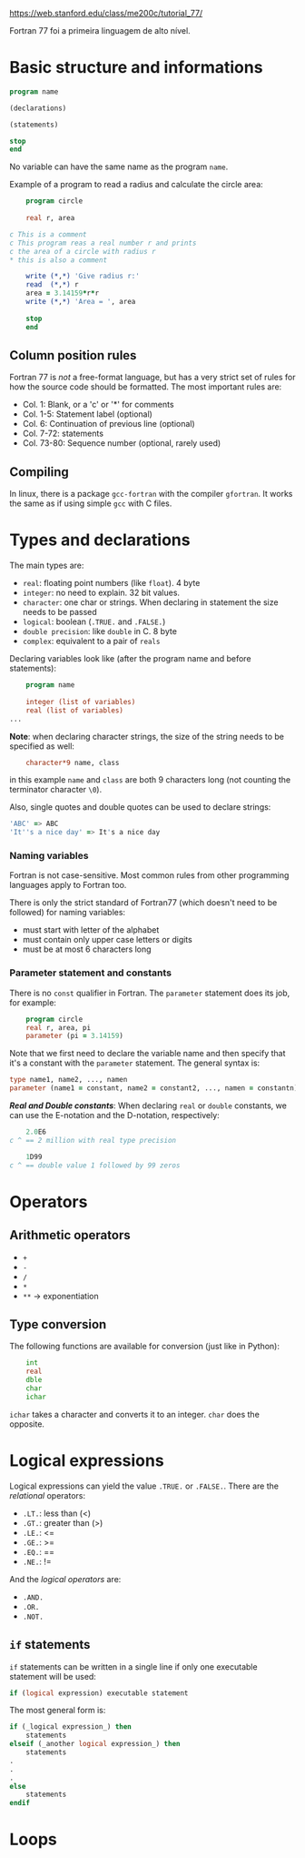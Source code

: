 https://web.stanford.edu/class/me200c/tutorial_77/

Fortran 77 foi a primeira linguagem de alto nível.

# Basic structure and informations
```fortran
program name

(declarations)

(statements)

stop
end
```
No variable can have the same name as the program `name`.

Example of a program to read a radius and calculate the circle area:
```fortran
	program circle
	
	real r, area

c This is a comment
c This program reas a real number r and prints
c the area of a circle with radius r
* this is also a comment

	write (*,*) 'Give radius r:'
	read  (*,*) r
	area = 3.14159*r*r
	write (*,*) 'Area = ', area
	
	stop
	end
```

## Column position rules
Fortran 77 is *not* a free-format language, but has a very strict set of rules for how the source code should be formatted. The most important rules are:
- Col. 1: Blank, or a 'c' or '\*' for comments
- Col. 1-5: Statement label (optional)
- Col. 6: Continuation of previous line (optional)
- Col. 7-72: statements
- Col. 73-80: Sequence number (optional, rarely used)

## Compiling
In linux, there is a package `gcc-fortran` with the compiler `gfortran`. It works the same as if using simple `gcc` with C files.

# Types and declarations
The main types are:
- `real`: floating point numbers (like `float`). 4 byte
- `integer`: no need to explain. 32 bit values.
- `character`: one char or strings. When declaring in statement the size needs to be passed
- `logical`: boolean (`.TRUE.` and `.FALSE.`)
- `double precision`: like `double` in C. 8 byte
- `complex`: equivalent to a pair of `reals`

Declaring variables look like (after the program name and before statements):
```fortran
	program name
	
	integer (list of variables)
	real (list of variables)
...
```

**Note**: when declaring character strings, the size of the string needs to be specified as well:
```fortran
	character*9 name, class
```
in this example `name` and `class` are both 9 characters long (not counting the terminator character `\0`).

Also, single quotes and double quotes can be used to declare strings:
```fortran
'ABC' => ABC
'It''s a nice day' => It's a nice day
```
### Naming variables
Fortran is not case-sensitive. Most common rules from other programming languages apply to Fortran too. 

There is only the strict standard of Fortran77 (which doesn't need to be followed) for naming variables:
- must start with letter of the alphabet
- must contain only upper case letters or digits
- must be at most 6 characters long

### Parameter statement and constants
There is no `const` qualifier in Fortran. The `parameter` statement does its job, for example:
```fortran
	program circle
	real r, area, pi
	parameter (pi = 3.14159)
```
Note that we first need to declare the variable name and then specify that it's a constant with the `parameter` statement.
The general syntax is:
```fortran
type name1, name2, ..., namen
parameter (name1 = constant, name2 = constant2, ..., namen = constantn)
```

***Real and Double constants***:
When declaring `real` or `double` constants, we can use the E-notation and the D-notation, respectively:
```fortran
	2.0E6
c ^ == 2 million with real type precision

	1D99
c ^ == double value 1 followed by 99 zeros
```

# Operators
## Arithmetic operators
- `+` 
- `-`
- `/`
- `*`
- `**` -> exponentiation

## Type conversion
The following functions are available for conversion (just like in Python):
```fortran
	int
	real
	dble
	char
	ichar
```
`ichar` takes a character and converts it to an integer. `char` does the opposite.

# Logical expressions
Logical expressions can yield the value `.TRUE.` or `.FALSE.`. There are the *relational* operators:
- `.LT.`: less than (<)
- `.GT.`: greater than (>)
- `.LE.`: <=
- `.GE.`: >=
- `.EQ.`: ==
- `.NE.`: !=

And the *logical operators* are:
- `.AND.`
- `.OR.`
- `.NOT.`

## `if` statements
`if` statements can be written in a single line if only one executable statement will be used:
```fortran
if (logical expression) executable statement
```

The most general form is:
```fortran
if (_logical expression_) then
	statements
elseif (_another logical expression_) then
	statements
.
.
.
else
	statements
endif
```

# Loops
